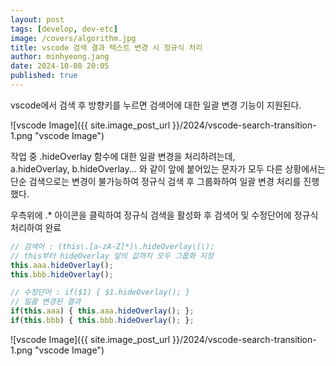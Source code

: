 ```yaml
---
layout: post
tags: [develop, dev-etc]
image: /covers/algorithm.jpg
title: vscode 검색 결과 텍스트 변경 시 정규식 처리
author: minhyeong.jang
date: 2024-10-08 20:05
published: true
---
```


vscode에서 검색 후 방향키를 누르면 검색어에 대한 일괄 변경 기능이 지원된다.


![vscode Image]({{ site.image_post_url }}/2024/vscode-search-transition-1.png "vscode Image")

작업 중 .hideOverlay 함수에 대한 일괄 변경을 처리하려는데,  
a.hideOverlay, b.hideOverlay... 와 같이 앞에 붙어있는 문자가 모두 다른 상황에서는 단순 검색으로는 변경이 불가능하여 정규식 검색 후 그룹화하여 일괄 변경 처리를 진행했다.

우측위에 .* 아이콘을 클릭하여 정규식 검색을 활성화 후 검색어 및 수정단어에 정규식 처리하여 완료

```js
// 검색어 : (this\.[a-zA-Z]*)\.hideOverlay\(\);
// this부터 hideOverlay 앞의 값까지 모두 그룹화 지정
this.aaa.hideOverlay();
this.bbb.hideOverlay();

// 수정단어 : if($1) { $1.hideOverlay(); }
// 일괄 변경된 결과
if(this.aaa) { this.aaa.hideOverlay(); };
if(this.bbb) { this.bbb.hideOverlay(); };
```


![vscode Image]({{ site.image_post_url }}/2024/vscode-search-transition-1.png "vscode Image")
